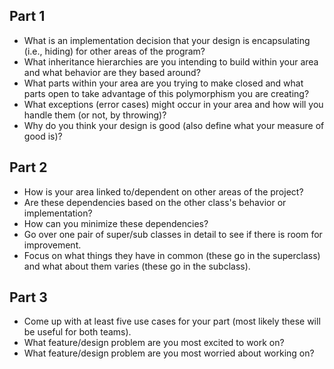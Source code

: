 ## Part 1

* What is an implementation decision that your design is encapsulating (i.e., hiding) for other areas of the program?
* What inheritance hierarchies are you intending to build within your area and what behavior are they based around?
* What parts within your area are you trying to make closed and what parts open to take advantage of this polymorphism you are creating?
* What exceptions (error cases) might occur in your area and how will you handle them (or not, by throwing)?
* Why do you think your design is good (also define what your measure of good is)?

## Part 2
* How is your area linked to/dependent on other areas of the project?
* Are these dependencies based on the other class's behavior or implementation?
* How can you minimize these dependencies?
* Go over one pair of super/sub classes in detail to see if there is room for improvement. 
* Focus on what things they have in common (these go in the superclass) and what about them varies (these go in the subclass).

## Part 3

* Come up with at least five use cases for your part (most likely these will be useful for both teams).
* What feature/design problem are you most excited to work on?
* What feature/design problem are you most worried about working on?